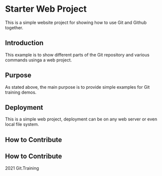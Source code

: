 # Starter Web Project

This is a simple website project for showing how to use Git and Github together.

## Introduction

This example is to show different parts of the Git repository and various commands usinga a web project.

## Purpose

As stated above, the main purpose is to provide simple examples for Git training demos. 

## Deployment

This is a simple web project, deployment can be on any web server or even local file system.

## How to Contribute

## How to Contribute

2021 Git.Training